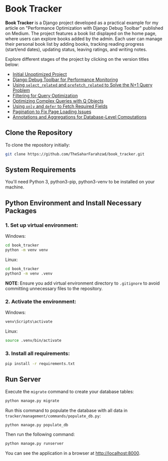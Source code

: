 # Book Tracker

**Book Tracker** is a Django project developed as a practical example for my article on "Performance Optimization with Django Debug Toolbar" published on Medium. The project features a book list displayed on the home page, where users can explore books added by the admin. Each user can manage their personal book list by adding books, tracking reading progress (start/end dates), updating status, leaving ratings, and writing notes.

Explore different stages of the project by clicking on the version titles below:

- [Initial Unoptimized Project](https://github.com/TheSaharFarahzad/book_tracker/tree/v1)
- [Django Debug Toolbar for Performance Monitoring](https://github.com/TheSaharFarahzad/book_tracker/tree/v2)
- [Using `select_related` and `prefetch_related` to Solve the N+1 Query Problem](https://github.com/TheSaharFarahzad/book_tracker/tree/v3)
- [Filtering for Query Optimization](https://github.com/TheSaharFarahzad/book_tracker/tree/v4)
- [Optimizing Complex Queries with Q Objects](https://github.com/TheSaharFarahzad/book_tracker/tree/v5)
- [Using `only` and `defer` to Fetch Required Fields](https://github.com/TheSaharFarahzad/book_tracker/tree/v6)
- [Pagination to Fix Page Loading Issues](https://github.com/TheSaharFarahzad/book_tracker/tree/v7)
- [Annotations and Aggregations for Database-Level Computations](https://github.com/TheSaharFarahzad/book_tracker/tree/v8)


## Clone the Repository

To clone the repository initially:

```bash
git clone https://github.com/TheSaharFarahzad/book_tracker.git
```

## System Requirements

You'll need Python 3, python3-pip, python3-venv to be installed on your machine.

## Python Environment and Install Necessary Packages

### 1. Set up virtual environment:

Windows:
```bash
cd book_tracker
python -m venv venv
```

Linux:
```bash
cd book_tracker
python3 -m venv .venv
```

**NOTE**: Ensure you add virtual environment directory to `.gitignore` to avoid committing unnecessary files to the repository.

### 2. Activate the environment:

Windows:
```bash
venv\Scripts\activate
```

Linux:
```bash
source .venv/bin/activate
```

### 3. Install all requirements:

```bash
pip install -r requirements.txt
```

## Run Server

Execute the `migrate` command to create your database tables:

```bash
python manage.py migrate
```

Run this command to populate the database with all data in `tracker/management/commands/populate_db.py`:
```bash
python manage.py populate_db
```

Then run the following command:

```bash
python manage.py runserver
```

You can see the application in a browser at [http://localhost:8000](http://localhost:8000).
